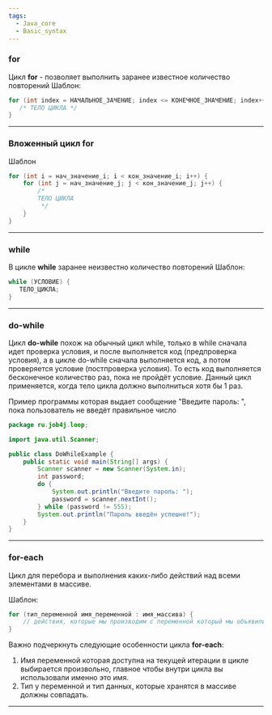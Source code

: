```yaml
---
tags:
  - Java_core
  - Basic_syntax
---
```

### for
Цикл **for** - позволяет выполнить заранее известное количество повторений
Шаблон:
```java
for (int index = НАЧАЛЬНОЕ_ЗАЧЕНИЕ; index <= КОНЕЧНОЕ_ЗНАЧЕНИЕ; index++) {
   /* ТЕЛО ЦИКЛА */
}
```

---
### Вложенный цикл for
Шаблон
```java
for (int i = нач_значение_i; i < кон_значение_i; i++) {
    for (int j = нач_значение_j; j < кон_значение_j; j++) {
        /*
        ТЕЛО ЦИКЛА
         */
    }
}
```

---
### while
В цикле **while** заранее неизвестно количество повторений
Шаблон:
```java
while (УСЛОВИЕ) {
   ТЕЛО_ЦИКЛА;
}
```

---
### do-while
Цикл **do-while** похож на обычный цикл while, только в while сначала идет проверка условия, и после выполняется код (предпроверка условия), а в цикле do-while сначала выполняется код, а потом проверяется условие (постпроверка условия). То есть код выполняется бесконечное количество раз, пока не пройдёт условие. Данный цикл применяется, когда тело цикла должно выполниться хотя бы 1 раз.

Пример программы которая выдает сообщение "Введите пароль: ", пока пользователь не введёт правильное число
```java
package ru.job4j.loop;

import java.util.Scanner;

public class DoWhileExample {
    public static void main(String[] args) {
        Scanner scanner = new Scanner(System.in);
        int password; 
        do { 
            System.out.println("Введите пароль: "); 
            password = scanner.nextInt(); 
        } while (password != 555); 
        System.out.println("Пароль введён успешно!"); 
    }
}
```

---
### for-each

Цикл для перебора и выполнения каких-либо действий над всеми элементами в массиве.

Шаблон:
```java
for (тип_переменной имя_переменной : имя_массива) {
    // действия, которые мы производим с переменной который мы объявили в цикле
}
```

Важно подчеркнуть следующие особенности цикла **for-each**:
1. Имя переменной которая доступна на текущей итерации в цикле выбирается произвольно, главное чтобы внутри цикла вы использовали именно это имя.
2. Тип у переменной и тип данных, которые хранятся в массиве должны совпадать.

---


